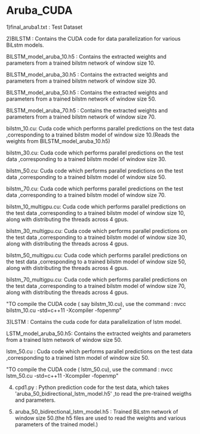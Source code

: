 # Aruba_CUDA

1)final_aruba1.txt : Test Dataset

2)BILSTM : Contains the CUDA code for data parallelization for various BiLstm models.
    
   BILSTM_model_aruba_10.h5 : Contains the extracted weights and parameters from a trained bilstm network of window size 10.
    
   BILSTM_model_aruba_30.h5 : Contains the extracted weights and parameters from a trained bilstm network of window size 30.
    
   BILSTM_model_aruba_50.h5 : Contains the extracted weights and parameters from a trained bilstm network of window size 50.
    
   BILSTM_model_aruba_70.h5 : Contains the extracted weights and parameters from a trained bilstm network of window size 70.
    
   bilstm_10.cu: Cuda code which performs parallel predictions on the test data ,corresponding to a trained bilstm model of window size 10.(Reads the weights from       BILSTM_model_aruba_10.h5) 
   
   bilstm_30.cu: Cuda code which performs parallel predictions on the test data ,corresponding to a trained bilstm model of window size 30. 
   
   bilstm_50.cu: Cuda code which performs parallel predictions on the test data ,corresponding to a trained bilstm model of window size 50. 
   
   bilstm_70.cu: Cuda code which performs parallel predictions on the test data ,corresponding to a trained bilstm model of window size 70. 
   
   bilstm_10_multigpu.cu: Cuda code which performs parallel predictions on the test data ,corresponding to a trained bilstm model of window size 10, along with         distributing the threads across 4 gpus.
   
   bilstm_30_multigpu.cu: Cuda code which performs parallel predictions on the test data ,corresponding to a trained bilstm model of window size 30, along with         distributing the threads across 4 gpus.
   
   bilstm_50_multigpu.cu: Cuda code which performs parallel predictions on the test data ,corresponding to a trained bilstm model of window size 50, along with         distributing the threads across 4 gpus.
   
   bilstm_70_multigpu.cu: Cuda code which performs parallel predictions on the test data ,corresponding to a trained bilstm model of window size 70, along with         distributing the threads across 4 gpus.
  
 "TO compile the CUDA code ( say bilstm_10.cu), use the command : nvcc bilstm_10.cu -std=c++11  -Xcompiler -fopenmp"
  

3)LSTM : Contains the cuda code for data parallelization of lstm model.
   
   LSTM_model_aruba_50.h5: Contains the extracted weights and parameters from a trained lstm network of window size 50.
   
   lstm_50.cu : Cuda code which performs parallel predictions on the test data ,corresponding to a trained lstm model of window size 50.
   
"TO compile the CUDA code ( lstm_50.cu), use the command : nvcc lstm_50.cu -std=c++11  -Xcompiler -fopenmp"
  
4) cpd1.py : Python prediction code for the test data, which takes 'aruba_50_bidirectional_lstm_model.h5' ,to read the pre-trained weigths and parameters.

5) aruba_50_bidirectional_lstm_model.h5 : Trained BiLstm network of window size 50.(the h5 files are used to read the weights and various parameters of the trained model.)
